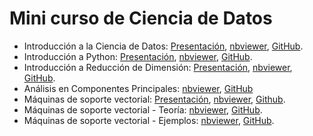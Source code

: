 # Mini curso de Ciencia de Datos
- Introducción a la Ciencia de Datos:
[Presentación](https://nbviewer.org/github/AprendizajeProfundo/minucurso-ciencia-de-datos/blob/main/preliminares/presentaciones/ds_Roles_Data_science.slides.html#/),
[nbviewer](https://nbviewer.org/github/AprendizajeProfundo/minicurso-ciencia-de-datos/blob/main/preliminares/cuadernos/ds_Roles_Data_science.ipynb),
[GitHub](https://github.com/AprendizajeProfundo/minicurso-ciencia-de-datos/blob/main/preliminares/cuadernos/ds_Roles_Data_science.ipynb).
- Introducción a Python:
[Presentación](https://nbviewer.org/github/AprendizajeProfundo/minucurso-ciencia-de-datos/blob/main/intro%20python/presentaciones/py_01_intro_python.slides.html#/),
[nbviewer](https://nbviewer.org/github/AprendizajeProfundo/minicurso-ciencia-de-datos/blob/main/intro%20python/cuadernos/py_01_intro_python.ipynb),
[GitHub](https://github.com/AprendizajeProfundo/minicurso-ciencia-de-datos/blob/main/intro%20python/cuadernos/py_01_intro_python.ipynb).
- Introducción a Reducción de Dimensión:
[Presentación](https://nbviewer.org/github/AprendizajeProfundo/minucurso-ciencia-de-datos/blob/main/reduccion%20dimensiones/presentaciones/Intro_Reduce_Dimension.slides.html#/),
[nbviewer](https://nbviewer.org/github/AprendizajeProfundo/minucurso-ciencia-de-datos/blob/main/reduccion%20dimensiones/cuadernos/Intro_Reduce_Dimension.ipynb),
[GitHub](https://github.com/AprendizajeProfundo/minucurso-ciencia-de-datos/blob/main/reduccion%20dimensiones/cuadernos/Intro_Reduce_Dimension.ipynb).
- Análisis en Componentes Principales: [nbviewer](https://nbviewer.org/github/AprendizajeProfundo/minucurso-ciencia-de-datos/blob/main/analisis%20componentes%20principales/cuadernos/IntroACP_1.ipynb), [GitHub](https://github.com/AprendizajeProfundo/minicurso-ciencia-de-datos/blob/main/analisis%20componentes%20principales/cuadernos/IntroACP_1.ipynb)
- Máquinas de soporte vectorial:
[Presentación](https://nbviewer.org/github/AprendizajeProfundo/minucurso-ciencia-de-datos/blob/main/maquinas%20soporte%20vectorial/presentaciones/Intro_SVM-2.slides_2.html#/](https://nbviewer.org/github/AprendizajeProfundo/minicurso-ciencia-de-datos/blob/main/maquinas%20soporte%20vectorial/presentaciones/Intro_SVM-2.slides_2.html#/3/2)),
[nbviewer](https://nbviewer.org/github/AprendizajeProfundo/minucurso-ciencia-de-datos/blob/main/maquinas%20soporte%20vectorial/cuadernos/Intro_SVM-2_p.ipynb),
[Github](https://github.com/AprendizajeProfundo/minucurso-ciencia-de-datos/blob/main/maquinas%20soporte%20vectorial/cuadernos/Intro_SVM-2_p.ipynb).
- Máquinas de soporte vectorial - Teoría:
[nbviewer](https://nbviewer.org/github/AprendizajeProfundo/minucurso-ciencia-de-datos/blob/main/maquinas%20soporte%20vectorial/cuadernos/svm_010_Intro_SVM.ipynb),
[GitHub](https://github.com/AprendizajeProfundo/minucurso-ciencia-de-datos/blob/main/maquinas%20soporte%20vectorial/cuadernos/svm_010_Intro_SVM.ipynb).
- Máquinas de soporte vectorial - Ejemplos:
[nbviewer](https://nbviewer.org/github/AprendizajeProfundo/minucurso-ciencia-de-datos/blob/main/maquinas%20soporte%20vectorial/cuadernos/svm_020_SVM-ejempls.ipynb),
[GitHub](https://github.com/AprendizajeProfundo/minucurso-ciencia-de-datos/blob/main/maquinas%20soporte%20vectorial/cuadernos/svm_020_SVM-ejempls.ipynb).
